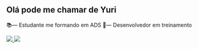 ## Olá pode me chamar de Yuri
 
📚— Estudante me formando em ADS
📗— Desenvolvedor em treinamento

<div>
  <a href="http://github.com/FoxFs">
   <img height-"100cm" src= "https://github-readme-stats.vercel.app/api?username=FoxFs&theme=outrun&show_icons=true"/>
   <img height-"100cm" src = "https://github-readme-stats.vercel.app/api/top-langs/?username=FoxFs&layout=compact&hide=ruby,Shell&theme=outrun"/>
</div>
